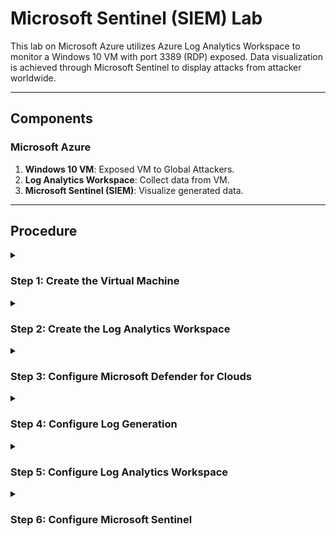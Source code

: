 # Microsoft Sentinel (SIEM) Lab

This lab on Microsoft Azure utilizes Azure Log Analytics Workspace to monitor a Windows 10 VM with port 3389 (RDP) exposed. Data visualization is achieved through Microsoft Sentinel to display attacks from attacker worldwide.


----------------------------------------------------------------------------------------------------


## Components

### Microsoft Azure

1. **Windows 10 VM**: Exposed VM to Global Attackers.
2. **Log Analytics Workspace**: Collect data from VM.
3. **Microsoft Sentinel (SIEM)**: Visualize generated data.


----------------------------------------------------------------------------------------------------


## Procedure

<details>
<summary>
<h3>Step 1: Create the Virtual Machine</h3>
</summary>
<span style="color:gray">

1. Log in into Azure and go to Virtual machines.
2. Click on **Create** > **Azure virtual machine**
3. Create a virtual machine
4. On **Tab: Basics** fill the fields as shown below:
	1. On **Project details** fill the fields below:
		- **Subscription:** your_subscription
		- **Resource group:**
	2. Then click on **Create new** > **Name:** Honeypotlab
	3. On **Instance details** fill the fields below:
		- **Virtual machine name:** honeypot-vm
		- **Region:** (US) West US 3
		- **Availability options:** No infrastructure redundancy required
		- **Security type:** Standard
		- **Image:** Windows 10 Pro, version 22H2 - x64 Gen2 (free services eligible)
		- **VM architecture:** x64
		- **Run with Azure Spot discount:** (uncheck)
		- **Size:** Standard_D2s_v3 - 2 vcpus, 8 GiB memory ($70.08/month)
	4. On **Administrator account** fill the fields below:
		- **Username:** your_username
		- **Password:** your_password
		- **Confirm password:** your_password
	5. On **Inbound port rules** fill the fields below:
		- **Public inbound ports:** Allow selected ports
		- **Select inbound ports:** RDP (3389)
	6. On **Licensing** check the field below:
		- (check) I confirm I have an eligible Windows 10/11 licence with multiagent hosting rights.
	7. Then click on **Next: Disks >**
5. On **Tab: Disks** fill the fields as shown below:
    1. On **VM disk encryption** uncheck the field below:
		- **Encryption at host:** (uncheck)
    2. On **OS disk** fill the fields below:
        - **OS disk type:** Premium SSD (locally-redundant storage)
        - **Delete with VM:** (check)
        - **Key management:** Platform-managed key
        - **Enable Ultra Disk compatibility:** (uncheck)
    3. Then click on **Next: Networking >**
6. On **Tab: Networking** fill the fields as shown below:
    1. On **Network interface** configure the virtual network:
        - **Virtual network:**
            - Click on **Create new**
                - **Name:** Honeypotlab-vnet
                - **Address space:** (uncheck)
                - **Subnets:** (check) default - 10.0.0.0/24
        - **Subnet:** (new) default (10.0.0.0/24)
        - **Public IP:** (new) honeypot-vm-ip
        - **NIC network security group:** Advanced
        - **Configure network security group:**
            - Click on **Create new**
                - **Create network security group**
                    - **Name:** honeypot-vm-nsg
                    - **Inbound rules**
                        - Remove default-allow-rdp rule
                        - Click + Add an inbound rule
                            - Add inbound security rule
                                - **Source:** Any
                                - **Source port ranges:** *
                                - **Destination:** Any
                                - **Service:** Custom
                                - **Destination port rages:** *
                                - **Protocol:** Any
                                - **Action:** Allow
                                - **Priority:** 100
                                - **Name:** DANGER_ANY_IN
                        - |100: DANGER_ANY_IN
                        - |Any
                        - |Custom (Any/Any)
                    - Click **OK**
        - **Delete public IP and NIC when VM is deleted:** (check)
        - **Enable accelerated networking:** (check)
    2. On **Load Balancing** set the parameter below to none:
        - **Load balancing options:** None
    3. The click on **Review + create**
7. On **Tab: Review + create**
    1. **Subscription credits apply:** 0.0960 USD/hr
    2. Click **Create**

The resources created can be checked at Resources groups on Azure.

- **Honeypotlab**
    - **Resources:**
        - **honeypot-vm** (Virtual machines)
        - **honeypot-vm-ip** (Public IP addresses)
        - **honeypot-vm-nsg** (Network security group)
        - **honypot-vm878** (Network Interface)
        - **honeypot-vm_disk1_34ff...** (Disk)
        - **Honeypotlab-vnet** (Virtual networks)

</span>
</details>


<details>
<summary>
<h3>Step 2: Create the Log Analytics Workspace</h3>
</summary>
<span style="color:gray">

On Azure go to Log Analytics Workspaces then click on **Create**

1. On **Tab: Basics**, fill the fields below:
    1. **Project details**
        - **Subscription:** your_subscription
        - **Resource group:** Honeypotlab
    2. **Instance details**
        - **Name:** law-honeypot1
        - **Region:** West US 3
    3. Then click on **Review + Create**
2. On **Tab: Review + Create**
    - Click **Create**.

</span>
</details>


<details>
<summary>
<h3>Step 3: Configure Microsoft Defender for Clouds</h3>
</summary>
<span style="color:gray">

On Azure, go to **Microsoft Defender for Clouds | Environment Settings**:

1. On the table, click on **law-honeypot1:**
	- Azure
		- Tenant Root Group (1 of 1 subscriptions)
			- Azure subscription 1
			- **law-honeypot1**

2. On **Settings | Defender plans** set the parameters below:
	- **Turn On** the Foundational CSPM
	- **Turn On** the Servers
	- **Turn Off** the SQL servers on machines
	- Click on **Save**

3. On **Settings | Data collection**, set the parameters below:
	- **Store additional raw data - Windows security events**
		- Select **All Events**
	- Click on **Save**

</span>
</details>


<details>
<summary>
<h3>Step 4: Configure Log Generation</h3>
</summary>
<span style="color:gray">

1. On Azure, go to **Log Analytics Workspace**.
	1. On **law-honeypot1 | Virtual machines**, click on **honeypot-vm**, then click **Connect**.
2. On Azure, go to **Microsoft Sentinel**.
	1. Click on **Create**.
3. Add **Microsoft Sentinel** to a Workspace:
	1. Select **law-honeypot1 Workspace**.
	2. Then click **Add**.
4. On Azure, go to **Virtual machines**.
	1. Click on **honeypot-vm**.
	2. Then copy the **public IP address**.
5. Use **Remote Desktop Connection** to connect to the virtual machine using the public IP address and the credentials defined earlier.
	1. Disable all privacy settings on the device.
	2. Allow PC to be discoverable.
	3. Open `Event Viewer` and go to **Windows Logs** > **Security** and search for:
    	- **Event ID:** 4625
		- **Task Category:** Logon
		- **Keywords:** Audit Failure
6. From your local computer, ping virtual machine:
	```bash
	$ ping <VM_PUBLIC_IP_ADDRESS>
	```
	- The VM will not reply.
7. On the virtual machine, disable the Firewall.
	1. Open `wf.msc`
	1. Click on **Windows Defender Firewall Properties**
		- On **Tab: Domain Profile** set:
			- **Firewall state:** off
		- On **Tab: Private Profile** set:
			- **Firewall state:** off
		- On **Tab: Public Profile** set:
			- **Firewall state:** off
8. From your local computer, ping virtual machine again:
	```bash
	$ ping 20.125.146.48
	```
	- Now the VM should reply.
9. Open the PowerShell console on the VM and download the PowerShell script from [joshmadakor1](joshmadakor1/Sentinel-Lab/Custom_Security_Log_Exporter.ps1) with the command below:
	```sh
	PS \> Invoke-WebRequest "https://raw.githubusercontent.com/joshmadakor1/Sentinel-Lab/main/Custom_Security_Log_Exporter.ps1" -OutFile Custom_Security_Log_Exporter.ps1
	```
10. Open the `Custom_Security_Log_Exporter.ps1` script on PowerShell ISE as Administrator.
11. Get the free API access key for geolocation data from https://ipgeolocation.io, and replace it on the PowerShell script. Save it and run the script.
	1. Try to log in the VM with wrong credentials a couple of times to see the messages on the PowerShell console.
12. Copy the output file `failed_rdp.log` at `C:\ProgramData\failed_rdp.log` to your local machine to be opened on Azure later.

</span>
</details>


<details>
<summary>
<h3>Step 5: Configure Log Analytics Workspace</h3>
</summary>
<span style="color:gray">

On Azure, go to **Log Analytics Workspace**.

1. Click on **law-honeypot1**
2. On **law-honeypot1 | Tables**
	1. Click on **Create** > **New custom log (MMA-based)**
3. Create a custom log:
	1. On **Tab: Sample** fill the field below:
		- **Sample log:** "failed_rdp.log"
		- Click **Next**
	2. On **Tab: Record delimiter**, set the parameter below:
		- **Select record delimiter:** New line
		- Click **Next**
	3. On **Tab: Collection paths**, fill the fields below:
		- **Type:** Windows
		- **Path:** C:\ProgramData\failed_rdp.log
		- Click **Next**
	4. On **Tab: Details**, fill the field below:
		- **Custom log name:** FAILED_RDP_WITH_GEO
		- Click **Next**
	5. On **Tab: Review + Create**, check the information, then click **Create**.
4. On **law-honeypot1 | Logs**

	**New Query 1\***<br>
	FAILED_RDP_WITH_GEO_CL
	- Click **Run**
	- Should return no events

	**New Query 1\***<br>
	SecurityEvent
	- Click **Run**
	- Should return a lot of events

	**New Query 1\***<br>
	SecurityEvent | where EventID == 4625
	- Click **Run**
	- Should return a few events

	**New Query 1\***<br>
	FAILED_RDP_WITH_GEO_CL
	- Wait 10 minutes or more and before run
	- Click Run
	- Should return a few events

Extract fields using a query piped with parse and project.

- **New Query 1***
	```sql
	FAILED_RDP_WITH_GEO_CL
	| RawData with "latitude:" latitude_CF ",longitude:" longitude_CF ",destinationhost:" destinationhost_CF ",username:" username_CF ",sourcehost:" sourcehost_CF ",state:" state_CF ",country:" country_CF ",label:" label_CF ",timestamp:" timestamp_CF
	| TimeGenerated,Computer,timestamp_CF,latitude_CF,longitude_CF,destinationhost_CF,username_CF,sourcehost_CF,state_CF,country_CF,label_CF,Type,RawData
	```
</span>
</details>


<details>
<summary>
<h3>Step 6: Configure Microsoft Sentinel</h3>
</summary>
<span style="color:gray">

On Azure, go to **Microsoft Sentinel**.

1. Click on **law-honeypot1**.
2. Go to **Microsoft Sentinel | Workbooks**.
	1. Add **workbook**.
3. **New workbook**
	1. Click on **Edit**
		- **Remove text**
		- **Remove query**
		- **Add > Add query**
			- **Log Analytics Workspace Logs Query**
				```
				FAILED_RDP_WITH_GEO_CL
				| parse RawData with "latitude:" latitude_CF ",longitude:" longitude_CF ",destinationhost:" destinationhost_CF ",username:" username_CF ",sourcehost:" sourcehost_CF ",state:" state_CF ",country:" country_CF ",label:" label_CF ",timestamp:" timestamp_CF
				| project TimeGenerated,Computer,timestamp_CF,latitude_CF,longitude_CF,destinationhost_CF,username_CF,sourcehost_CF,state_CF,country_CF,label_CF,Type,RawData
				| where TimeGenerated > datetime(2023-06-01 02:03:46) and TimeGenerated < datetime(2023-06-03 02:03:46)
				| summarize event_count=count() by sourcehost_CF, latitude_CF, longitude_CF, country_CF, label_CF, destinationhost_CF
				| where destinationhost_CF != "samplehost"
				| where sourcehost_CF != ""
				```
			- **Run Query**
			- **Set Visualization:** Map
			- Click on **Map Settings**
				- **Layout Settings**
					- **Location info using:** Latitude/Longitude
					- **Latitude:** latitude_CF
					- **Longitude:** longitude_CF
					- **Size by:** event_count
					- **Aggregation for location:** Sum of values
				- **Color Settings**
					- **Coloring Type:** Heatmap
					- **Color by:** event_count
					- **Aggregation for color:** Sum of values
				- **Metric Settings**
					- **Metric Label:** label_CF
					- **Metric Value:** event_count
					- **Create 'Others' group after:** 10
					- **Aggregate 'Others' metrics by:** Sum of values
					- (uncheck) **Custom formatting**
				- Click on **Apply**
			- Click on **Save and Close**
		- **Time Range:** Last 30 days
		- **Size:** Full
	2. **Save**
		- **Title:** Failed RDP World Map
		- **Subscription:** your_subscription
		- **Resource group:** Honeypotlab
		- **Location:** (US) West US 3
		- (uncheck) **Save content to an Azure Storage Account.**
		- Click on **Apply**
4. **Failed RDP World Map**.
	- Set **Auto refresh:** 5 minutes

</span>
</details>
